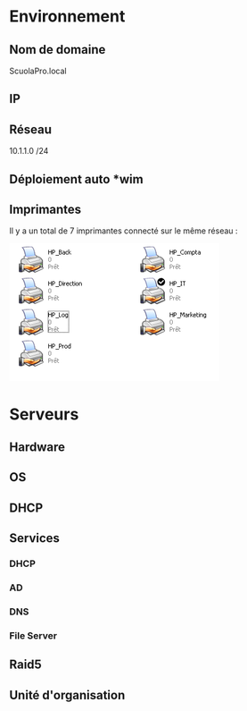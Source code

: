 # Environnement
## Nom de domaine
ScuolaPro.local
## IP

## Réseau
10.1.1.0 /24
## Déploiement auto *wim
## Imprimantes
Il y a un total de 7 imprimantes connecté sur le même réseau :

![alt text](/images/Imprimantes.png)
# Serveurs
## Hardware

## OS
## DHCP
## Services
### DHCP
### AD
### DNS
### File Server
## Raid5
## Unité d'organisation
